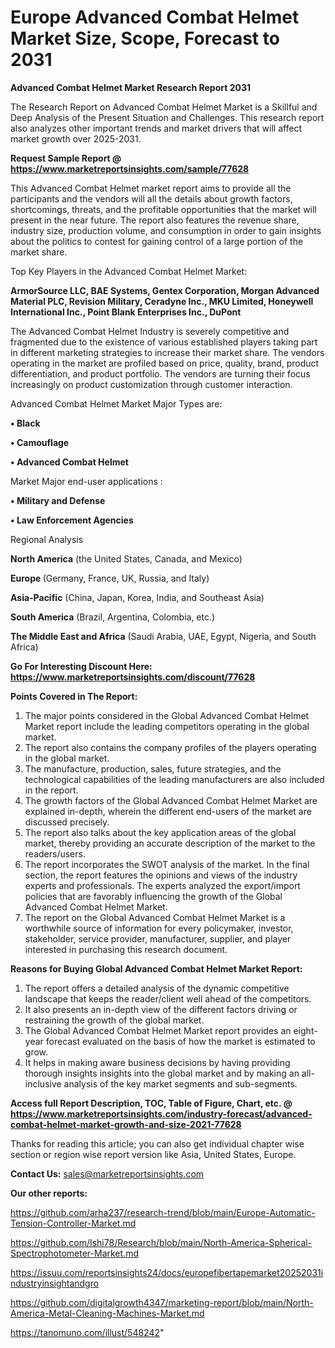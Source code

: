 # Europe Advanced Combat Helmet Market Size, Scope, Forecast to 2031

<strong>Advanced Combat Helmet Market Research Report 2031</strong>

The Research Report on Advanced Combat Helmet Market is a Skillful and Deep Analysis of the Present Situation and Challenges. This research report also analyzes other important trends and market drivers that will affect market growth over 2025-2031.

<strong>Request Sample Report @ <a href=https://www.marketreportsinsights.com/sample/77628>https://www.marketreportsinsights.com/sample/77628</a></strong>

This Advanced Combat Helmet market report aims to provide all the participants and the vendors will all the details about growth factors, shortcomings, threats, and the profitable opportunities that the market will present in the near future. The report also features the revenue share, industry size, production volume, and consumption in order to gain insights about the politics to contest for gaining control of a large portion of the market share.

Top Key Players in the Advanced Combat Helmet Market:

<strong>ArmorSource LLC, BAE Systems, Gentex Corporation, Morgan Advanced Material PLC, Revision Military, Ceradyne Inc., MKU Limited, Honeywell International Inc., Point Blank Enterprises Inc., DuPont</strong>

The Advanced Combat Helmet Industry is severely competitive and fragmented due to the existence of various established players taking part in different marketing strategies to increase their market share. The vendors operating in the market are profiled based on price, quality, brand, product differentiation, and product portfolio. The vendors are turning their focus increasingly on product customization through customer interaction.

Advanced Combat Helmet Market Major Types are:

<strong>• Black

• Camouflage

• Advanced Combat Helmet</strong>

Market Major end-user applications :

<strong>• Military and Defense

• Law Enforcement Agencies</strong>

Regional Analysis

</u><strong><b>North America</b></strong> (the United States, Canada, and Mexico)

<strong><b>Europe </b></strong>(Germany, France, UK, Russia, and Italy)

<strong><b>Asia-Pacific</b></strong> (China, Japan, Korea, India, and Southeast Asia)

<strong><b>South America</b></strong> (Brazil, Argentina, Colombia, etc.)

<strong><b>The Middle East and Africa</b></strong> (Saudi Arabia, UAE, Egypt, Nigeria, and South Africa)

<strong>Go For Interesting Discount Here: <a href=https://www.marketreportsinsights.com/discount/77628>https://www.marketreportsinsights.com/discount/77628</a></strong>

<strong>Points Covered in The Report:</strong>
<ol>
  <li>The major points considered in the Global Advanced Combat Helmet Market report include the leading competitors operating in the global market.</li>
  <li>The report also contains the company profiles of the players operating in the global market.</li>
  <li>The manufacture, production, sales, future strategies, and the technological capabilities of the leading manufacturers are also included in the report.</li>
  <li>The growth factors of the Global Advanced Combat Helmet Market are explained in-depth, wherein the different end-users of the market are discussed precisely.</li>
  <li>The report also talks about the key application areas of the global market, thereby providing an accurate description of the market to the readers/users.</li>
  <li>The report incorporates the SWOT analysis of the market. In the final section, the report features the opinions and views of the industry experts and professionals. The experts analyzed the export/import policies that are favorably influencing the growth of the Global Advanced Combat Helmet Market.</li>
  <li>The report on the Global Advanced Combat Helmet Market is a worthwhile source of information for every policymaker, investor, stakeholder, service provider, manufacturer, supplier, and player interested in purchasing this research document.</li>
</ol>
<strong>Reasons for Buying Global Advanced Combat Helmet Market Report:</strong>

<ol>
  <li>The report offers a detailed analysis of the dynamic competitive landscape that keeps the reader/client well ahead of the competitors.</li>
  <li>It also presents an in-depth view of the different factors driving or restraining the growth of the global market.</li>
  <li>The Global Advanced Combat Helmet Market report provides an eight-year forecast evaluated on the basis of how the market is estimated to grow.</li>
  <li>It helps in making aware business decisions by having providing thorough insights insights into the global market and by making an all-inclusive analysis of the key market segments and sub-segments.</li>
</ol>
<strong>Access full Report Description, TOC, Table of Figure, Chart, etc. @ <a href=https://www.marketreportsinsights.com/industry-forecast/advanced-combat-helmet-market-growth-and-size-2021-77628>https://www.marketreportsinsights.com/industry-forecast/advanced-combat-helmet-market-growth-and-size-2021-77628</a></strong>


Thanks for reading this article; you can also get individual chapter wise section or region wise report version like Asia, United States, Europe.

<strong>Contact Us:</strong>
sales@marketreportsinsights.com

<strong>Our other reports:</strong>

<a href=https://github.com/arha237/research-trend/blob/main/Europe-Automatic-Tension-Controller-Market.md>https://github.com/arha237/research-trend/blob/main/Europe-Automatic-Tension-Controller-Market.md</a>

<a href=https://github.com/Ishi78/Research/blob/main/North-America-Spherical-Spectrophotometer-Market.md>https://github.com/Ishi78/Research/blob/main/North-America-Spherical-Spectrophotometer-Market.md</a>

<a href=https://issuu.com/reportsinsights24/docs/europefibertapemarket20252031industryinsightandgro>https://issuu.com/reportsinsights24/docs/europefibertapemarket20252031industryinsightandgro</a>

<a href=https://github.com/digitalgrowth4347/marketing-report/blob/main/North-America-Metal-Cleaning-Machines-Market.md>https://github.com/digitalgrowth4347/marketing-report/blob/main/North-America-Metal-Cleaning-Machines-Market.md</a>

<a href=https://tanomuno.com/illust/548242>https://tanomuno.com/illust/548242</a>"
